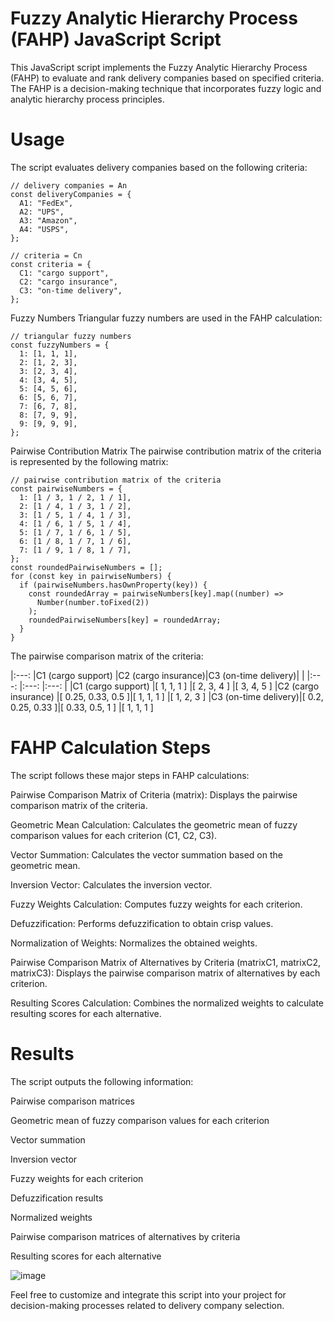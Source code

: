 # Fuzzy Analytic Hierarchy Process (FAHP) JavaScript Script

This JavaScript script implements the Fuzzy Analytic Hierarchy Process (FAHP) to evaluate and rank delivery companies based on specified criteria. 
The FAHP is a decision-making technique that incorporates fuzzy logic and analytic hierarchy process principles.

# Usage
The script evaluates delivery companies based on the following criteria:
```
// delivery companies = An
const deliveryCompanies = {
  A1: "FedEx",
  A2: "UPS",
  A3: "Amazon",
  A4: "USPS",
};

// criteria = Cn
const criteria = {
  C1: "cargo support",
  C2: "cargo insurance",
  C3: "on-time delivery",
};
```
Fuzzy Numbers
Triangular fuzzy numbers are used in the FAHP calculation:
```
// triangular fuzzy numbers
const fuzzyNumbers = {
  1: [1, 1, 1],
  2: [1, 2, 3],
  3: [2, 3, 4],
  4: [3, 4, 5],
  5: [4, 5, 6],
  6: [5, 6, 7],
  7: [6, 7, 8],
  8: [7, 9, 9],
  9: [9, 9, 9],
};
```
Pairwise Contribution Matrix
The pairwise contribution matrix of the criteria is represented by the following matrix:
```
// pairwise contribution matrix of the criteria
const pairwiseNumbers = {
  1: [1 / 3, 1 / 2, 1 / 1],
  2: [1 / 4, 1 / 3, 1 / 2],
  3: [1 / 5, 1 / 4, 1 / 3],
  4: [1 / 6, 1 / 5, 1 / 4],
  5: [1 / 7, 1 / 6, 1 / 5],
  6: [1 / 8, 1 / 7, 1 / 6],
  7: [1 / 9, 1 / 8, 1 / 7],
};
const roundedPairwiseNumbers = [];
for (const key in pairwiseNumbers) {
  if (pairwiseNumbers.hasOwnProperty(key)) {
    const roundedArray = pairwiseNumbers[key].map((number) =>
      Number(number.toFixed(2))
    );
    roundedPairwiseNumbers[key] = roundedArray;
  }
}
```
The pairwise comparison matrix of the criteria:

|:---:                |C1 (cargo support) |C2 (cargo insurance)|C3 (on-time delivery)|
|                     |:---:              |:---:               |:---:                |
|C1 (cargo support)   |[ 1, 1, 1 ]        |[ 2, 3, 4 ]         |[ 3, 4, 5 ]
|C2 (cargo insurance) |[ 0.25, 0.33, 0.5 ]|[ 1, 1, 1 ]         |[ 1, 2, 3 ]
|C3 (on-time delivery)|[ 0.2, 0.25, 0.33 ]|[ 0.33, 0.5, 1 ]    |[ 1, 1, 1 ]

# FAHP Calculation Steps
The script follows these major steps in FAHP calculations:

Pairwise Comparison Matrix of Criteria (matrix): Displays the pairwise comparison matrix of the criteria.

Geometric Mean Calculation: Calculates the geometric mean of fuzzy comparison values for each criterion (C1, C2, C3).

Vector Summation: Calculates the vector summation based on the geometric mean.

Inversion Vector: Calculates the inversion vector.

Fuzzy Weights Calculation: Computes fuzzy weights for each criterion.

Defuzzification: Performs defuzzification to obtain crisp values.

Normalization of Weights: Normalizes the obtained weights.

Pairwise Comparison Matrix of Alternatives by Criteria (matrixC1, matrixC2, matrixC3): Displays the pairwise comparison matrix of alternatives by each criterion.

Resulting Scores Calculation: Combines the normalized weights to calculate resulting scores for each alternative.

# Results
The script outputs the following information:

Pairwise comparison matrices

Geometric mean of fuzzy comparison values for each criterion

Vector summation

Inversion vector

Fuzzy weights for each criterion

Defuzzification results

Normalized weights

Pairwise comparison matrices of alternatives by criteria

Resulting scores for each alternative

![image](https://github.com/VladyslavMiliev/fuzzy-analytical-hierarchy-process/assets/84059723/d287b08f-bae9-4640-aaec-1a4a225a63d5)

Feel free to customize and integrate this script into your project for decision-making processes related to delivery company selection.
